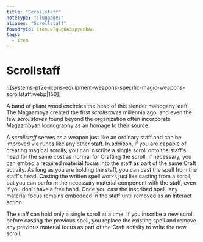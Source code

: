 ```yaml
---
title: "Scrollstaff"
noteType: ":luggage:"
aliases: "Scrollstaff"
foundryId: Item.wTqGg8A3xpyanbAu
tags:
  - Item
---
```


# Scrollstaff
![[systems-pf2e-icons-equipment-weapons-specific-magic-weapons-scrollstaff.webp|150]]

A band of pliant wood encircles the head of this slender mahogany staff. The Magaambya created the first _scrollstaves_ millennia ago, and even the few _scrollstaves_ found beyond the organization often incorporate Magaambyan iconography as an homage to their source.

A _scrollstaff_ serves as a weapon just like an ordinary staff and can be improved via runes like any other staff. In addition, if you are capable of creating magical scrolls, you can inscribe a single scroll onto the staff's head for the same cost as normal for Crafting the scroll. If necessary, you can embed a required material focus into the staff as part of the same Craft activity. As long as you are holding the staff, you can cast the spell from the staff's head. Casting the written spell works just like casting from a scroll, but you can perform the necessary material component with the staff, even if you don't have a free hand. Once you cast the inscribed spell, any material focus remains embedded in the staff until removed as an Interact action.

The staff can hold only a single scroll at a time. If you inscribe a new scroll before casting the previous spell, you replace the existing spell and remove any previous material focus as part of the Craft activity to write the new scroll.

